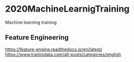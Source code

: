 # 2020MachineLearnigTraining
Machine learning training 


## Feature Engineering 
https://feature-engine.readthedocs.io/en/latest/
https://www.trainindata.com/all-posts/categories/english